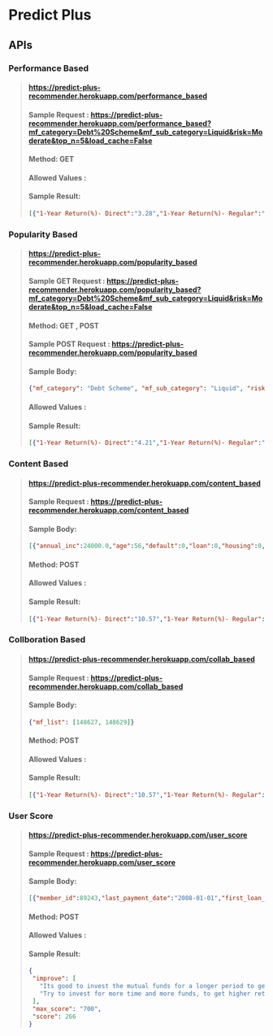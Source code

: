 # Predict Plus
## APIs

### Performance Based

> 
> #### https://predict-plus-recommender.herokuapp.com/performance_based
> 
> #### Sample Request : https://predict-plus-recommender.herokuapp.com/performance_based?mf_category=Debt%20Scheme&mf_sub_category=Liquid&risk=Moderate&top_n=5&load_cache=False
> #### Method: GET
> #### Allowed Values : 
> #### Sample Result: 
> 
> ```json
> [{"1-Year Return(%)- Direct":"3.28","1-Year Return(%)- Regular":"3.21","3-Year Return(%)- Direct":"5.10","3-Year Return(%)- Regular":"5.04","5-Year Return(%)- Direct":"5.88","5-Year Return(%)- Regular":"5.81","benchmark":"NIFTY Liquid Fund Index","latest NAV- Direct":"2,325.0887","latest NAV- Regular":"2,311.9423","risk":"Moderate","scheme_name":"Axis Liquid Fund"},{"1-Year Return(%)- Direct":"3.25","1-Year Return(%)- Regular":"3.17","3-Year Return(%)- Direct":"4.98","3-Year Return(%)- Regular":"4.89","5-Year Return(%)- Direct":"5.80","5-Year Return(%)- Regular":"5.71","benchmark":"CRISIL Liquid Fund Index","latest NAV- Direct":"2,408.2207","latest NAV- Regular":"2,388.7586","risk":"Moderate","scheme_name":"BOI AXA Liquid Fund"},{"1-Year Return(%)- Direct":"3.42","1-Year Return(%)- Regular":"3.17","3-Year Return(%)- Direct":"5.19","3-Year Return(%)- Regular":"4.96","5-Year Return(%)- Direct":"5.89","5-Year Return(%)- Regular":"5.70","benchmark":"NIFTY Liquid Fund Index","latest NAV- Direct":"2,702.5092","latest NAV- Regular":"2,668.2378","risk":"Moderate","scheme_name":"Edelweiss Liquid Fund"},{"1-Year Return(%)- Direct":"3.23","1-Year Return(%)- Regular":"3.13","3-Year Return(%)- Direct":"5.01","3-Year Return(%)- Regular":"4.91","5-Year Return(%)- Direct":"5.76","5-Year Return(%)- Regular":"5.65","benchmark":"CRISIL Liquid Fund Index","latest NAV- Direct":"4,116.2249","latest NAV- Regular":"4,085.7339","risk":"Moderate","scheme_name":"HDFC Liquid Fund"},{"1-Year Return(%)- Direct":"2.93","1-Year Return(%)- Regular":"2.88","3-Year Return(%)- Direct":"4.41","3-Year Return(%)- Regular":"4.36","5-Year Return(%)- Direct":"5.25","5-Year Return(%)- Regular":"5.20","benchmark":"CRISIL Liquid Fund Index","latest NAV- Direct":"1,615.7312","latest NAV- Regular":"1,609.3442","risk":"Moderate","scheme_name":"IIFL Liquid Fund"}]
> ```

### Popularity Based

> #### https://predict-plus-recommender.herokuapp.com/popularity_based
> 
> #### Sample GET Request : https://predict-plus-recommender.herokuapp.com/popularity_based?mf_category=Debt%20Scheme&mf_sub_category=Liquid&risk=Moderate&top_n=5&load_cache=False
> #### Method: GET , POST
> #### Sample POST Request : https://predict-plus-recommender.herokuapp.com/popularity_based
> #### Sample Body:
> ``` json
> {"mf_category": "Debt Scheme", "mf_sub_category": "Liquid", "risk": "Moderate", "top_n": 5, "load_cache": "False", "user_mf_data": [{"member_id": 1192831, "mf_id": 144587}, {"member_id": 791766, "mf_id": 142589}, {"member_id": 906393, "mf_id": 117974}, {"member_id": 1044569, "mf_id": 139949}, {"member_id": 254710, "mf_id": 133174}, {"member_id": 1040627, "mf_id": 112495}, {"member_id": 826908, "mf_id": 109831}, {"member_id": 668840, "mf_id": 118317}, {"member_id": 615728, "mf_id": 140874}, {"member_id": 549918, "mf_id": 143504}, {"member_id": 824662, "mf_id": 143159}, {"member_id": 1269741, "mf_id": 142144}, {"member_id": 888956, "mf_id": 143154}, {"member_id": 1035551, "mf_id": 148563}, {"member_id": 855725, "mf_id": 134410}, {"member_id": 919753, "mf_id": 135973}, {"member_id": 998063, "mf_id": 148656}, {"member_id": 1271576, "mf_id": 105559}, {"member_id": 1051800, "mf_id": 128612}, {"member_id": 855725, "mf_id": 129147}, {"member_id": 1247371, "mf_id": 130145}, {"member_id": 350763, "mf_id": 148516}, {"member_id": 1073920, "mf_id": 129021}, {"member_id": 999126, "mf_id": 139761}, {"member_id": 1026182, "mf_id": 128781}, {"member_id": 734013, "mf_id": 145340}, {"member_id": 928336, "mf_id": 112718}, {"member_id": 804940, "mf_id": 147377}, {"member_id": 766849, "mf_id": 118429}, {"member_id": 513879, "mf_id": 130169}, {"member_id": 776031, "mf_id": 119565}]}
> ```
> #### Allowed Values : 
> #### Sample Result: 
> 
> ```json
> [{"1-Year Return(%)- Direct":"4.21","1-Year Return(%)- Regular":"4.01","3-Year Return(%)- Direct":"4.56","3-Year Return(%)- Regular":"4.38","5-Year Return(%)- Direct":"5.22","5-Year Return(%)- Regular":"5.08","benchmark":"CRISIL Money Market Index","latest NAV- Direct":"3,750.6699","latest NAV- Regular":"3,716.5762","risk":"Moderate","scheme_name":"Tata Money Market Fund"},{"1-Year Return(%)- Direct":"3.23","1-Year Return(%)- Regular":"3.18","3-Year Return(%)- Direct":"5.02","3-Year Return(%)- Regular":"4.97","5-Year Return(%)- Direct":"5.81","5-Year Return(%)- Regular":"5.76","benchmark":"NIFTY Liquid Fund Index","latest NAV- Direct":"2,867.7412","latest NAV- Regular":"2,853.9973","risk":"Moderate","scheme_name":"L&T Liquid Fund"},{"1-Year Return(%)- Direct":"4.99","1-Year Return(%)- Regular":"3.91","3-Year Return(%)- Direct":"4.19","3-Year Return(%)- Regular":"3.16","5-Year Return(%)- Direct":"4.93","5-Year Return(%)- Regular":"3.92","benchmark":"CRISIL Short-Term Bond Index","latest NAV- Direct":"34.4743","latest NAV- Regular":"31.7902","risk":"Moderate","scheme_name":"HSBC Short Duration Fund"},{"1-Year Return(%)- Direct":"3.98","1-Year Return(%)- Regular":"2.82","3-Year Return(%)- Direct":"9.44","3-Year Return(%)- Regular":"8.28","5-Year Return(%)- Direct":"7.45","5-Year Return(%)- Regular":"6.41","benchmark":"CRISIL Composite Bond Index","latest NAV- Direct":"49.5722","latest NAV- Regular":"46.1093","risk":"Moderate","scheme_name":"Canara Robeco Income Fund"},{"1-Year Return(%)- Direct":"1.82","1-Year Return(%)- Regular":"1.04","3-Year Return(%)- Direct":"8.24","3-Year Return(%)- Regular":"7.39","5-Year Return(%)- Direct":"6.33","5-Year Return(%)- Regular":"5.51","benchmark":"CRISIL 10-Year Gilt","latest NAV- Direct":"2,428.4180","latest NAV- Regular":"2,258.8412","risk":"Moderate","scheme_name":"Invesco India Gilt Fund"}]
> ```


### Content Based

> #### https://predict-plus-recommender.herokuapp.com/content_based
> 
> #### Sample Request : https://predict-plus-recommender.herokuapp.com/content_based
> #### Sample Body:
> ``` json
> [{"annual_inc":24000.0,"age":56,"default":0,"loan":0,"housing":0,"amount":16153,"tenure_yr":13,"home_ownership":"RENT","marital":"married","education":"basic.4y","risk":"Moderately High","job":"Others","mf_pref":"Debt Scheme","mf_sub_pref":"Medium to Long Duration","loan_status":"Fully Paid"}]
> ```
> #### Method: POST
> #### Allowed Values : 
> #### Sample Result: 
> 
> ```json
> [{"1-Year Return(%)- Direct":"10.57","1-Year Return(%)- Regular":"10.10","3-Year Return(%)- Direct":"2.60","3-Year Return(%)- Regular":"1.89","5-Year Return(%)- Direct":"3.55","5-Year Return(%)- Regular":"2.81","benchmark":"CRISIL Medium to Long Term Debt Index","latest NAV- Direct":"59.3519","latest NAV- Regular":"55.2060","risk":"Low to Moderate","scheme_name":"UTI Bond Fund"},{"1-Year Return(%)- Direct":"22.47","1-Year Return(%)- Regular":"21.53","3-Year Return(%)- Direct":"-4.88","3-Year Return(%)- Regular":"-5.70","5-Year Return(%)- Direct":"-0.19","5-Year Return(%)- Regular":"-1.16","benchmark":"CRISIL Short Term Credit Risk Index","latest NAV- Direct":"14.8824","latest NAV- Regular":"13.5319","risk":"Moderately High","scheme_name":"UTI Credit Risk Fund"},{"1-Year Return(%)- Direct":"22.47","1-Year Return(%)- Regular":"21.53","3-Year Return(%)- Direct":"-4.88","3-Year Return(%)- Regular":"-5.70","5-Year Return(%)- Direct":"-0.19","5-Year Return(%)- Regular":"-1.16","benchmark":"CRISIL Short Term Credit Risk Index","latest NAV- Direct":"14.8824","latest NAV- Regular":"13.5319","risk":"Moderately High","scheme_name":"UTI Credit Risk Fund"},{"1-Year Return(%)- Direct":"22.47","1-Year Return(%)- Regular":"21.53","3-Year Return(%)- Direct":"-4.88","3-Year Return(%)- Regular":"-5.70","5-Year Return(%)- Direct":"-0.19","5-Year Return(%)- Regular":"-1.16","benchmark":"CRISIL Short Term Credit Risk Index","latest NAV- Direct":"14.8824","latest NAV- Regular":"13.5319","risk":"Moderately High","scheme_name":"UTI Credit Risk Fund"},{"1-Year Return(%)- Direct":"59.90","1-Year Return(%)- Regular":"58.28","3-Year Return(%)- Direct":"24.03","3-Year Return(%)- Regular":"22.62","5-Year Return(%)- Direct":"14.82","5-Year Return(%)- Regular":"13.49","benchmark":"S&P BSE 250 Large MidCap Total Return Index","latest NAV- Direct":"63.0200","latest NAV- Regular":"57.1100","risk":"Low to Moderate","scheme_name":"BOI AXA Large & Mid Cap Equity Fund"}]
> ```


### Collboration Based

> #### https://predict-plus-recommender.herokuapp.com/collab_based
> 
> #### Sample Request : https://predict-plus-recommender.herokuapp.com/collab_based
> #### Sample Body:
> ``` json
> {"mf_list": [148627, 148629]}
> ```
> #### Method: POST
> #### Allowed Values : 
> #### Sample Result: 
> 
> ```json
> [{"1-Year Return(%)- Direct":"10.57","1-Year Return(%)- Regular":"10.10","3-Year Return(%)- Direct":"2.60","3-Year Return(%)- Regular":"1.89","5-Year Return(%)- Direct":"3.55","5-Year Return(%)- Regular":"2.81","benchmark":"CRISIL Medium to Long Term Debt Index","latest NAV- Direct":"59.3519","latest NAV- Regular":"55.2060","risk":"Low to Moderate","scheme_name":"UTI Bond Fund"},{"1-Year Return(%)- Direct":"22.47","1-Year Return(%)- Regular":"21.53","3-Year Return(%)- Direct":"-4.88","3-Year Return(%)- Regular":"-5.70","5-Year Return(%)- Direct":"-0.19","5-Year Return(%)- Regular":"-1.16","benchmark":"CRISIL Short Term Credit Risk Index","latest NAV- Direct":"14.8824","latest NAV- Regular":"13.5319","risk":"Moderately High","scheme_name":"UTI Credit Risk Fund"},{"1-Year Return(%)- Direct":"22.47","1-Year Return(%)- Regular":"21.53","3-Year Return(%)- Direct":"-4.88","3-Year Return(%)- Regular":"-5.70","5-Year Return(%)- Direct":"-0.19","5-Year Return(%)- Regular":"-1.16","benchmark":"CRISIL Short Term Credit Risk Index","latest NAV- Direct":"14.8824","latest NAV- Regular":"13.5319","risk":"Moderately High","scheme_name":"UTI Credit Risk Fund"},{"1-Year Return(%)- Direct":"22.47","1-Year Return(%)- Regular":"21.53","3-Year Return(%)- Direct":"-4.88","3-Year Return(%)- Regular":"-5.70","5-Year Return(%)- Direct":"-0.19","5-Year Return(%)- Regular":"-1.16","benchmark":"CRISIL Short Term Credit Risk Index","latest NAV- Direct":"14.8824","latest NAV- Regular":"13.5319","risk":"Moderately High","scheme_name":"UTI Credit Risk Fund"},{"1-Year Return(%)- Direct":"59.90","1-Year Return(%)- Regular":"58.28","3-Year Return(%)- Direct":"24.03","3-Year Return(%)- Regular":"22.62","5-Year Return(%)- Direct":"14.82","5-Year Return(%)- Regular":"13.49","benchmark":"S&P BSE 250 Large MidCap Total Return Index","latest NAV- Direct":"63.0200","latest NAV- Regular":"57.1100","risk":"Low to Moderate","scheme_name":"BOI AXA Large & Mid Cap Equity Fund"}]
> ```



### User Score

> #### https://predict-plus-recommender.herokuapp.com/user_score
> 
> #### Sample Request : https://predict-plus-recommender.herokuapp.com/user_score
> #### Sample Body:
> ``` json
> [{"member_id":89243,"last_payment_date":"2008-01-01","first_loan_start_date":"1988-11-01","open_acc":17,"loan_payment_till_date":100,"total_loan":650,"account_balance":2932704.5,"mf_details":"[{\"mutual_fund_id\":121145,\"mutual_fund_amount\":6310,\"months_since_default\":22,\"mutual_fund_return\":1243070.0,\"mutual_fund_held_since\":14,\"mutual_fund_risk\":\"Moderate\",\"mutual_fund_category\":\"Others\"},{\"mutual_fund_id\":120391,\"mutual_fund_amount\":12790,\"months_since_default\":22,\"mutual_fund_return\":121505.0,\"mutual_fund_held_since\":17,\"mutual_fund_risk\":\"Moderate\",\"mutual_fund_category\":\"Debt Scheme\"},{\"mutual_fund_id\":129736,\"mutual_fund_amount\":13966,\"months_since_default\":22,\"mutual_fund_return\":11731.44,\"mutual_fund_held_since\":16,\"mutual_fund_risk\":\"Moderate\",\"mutual_fund_category\":\"Others\"},{\"mutual_fund_id\":128989,\"mutual_fund_amount\":12503,\"months_since_default\":22,\"mutual_fund_return\":1762923.0,\"mutual_fund_held_since\":10,\"mutual_fund_risk\":\"Moderate\",\"mutual_fund_category\":\"Others\"},{\"mutual_fund_id\":147866,\"mutual_fund_amount\":17539,\"months_since_default\":22,\"mutual_fund_return\":1701283.0,\"mutual_fund_held_since\":12,\"mutual_fund_risk\":\"Moderate\",\"mutual_fund_category\":\"Others\"},{\"mutual_fund_id\":148266,\"mutual_fund_amount\":19310,\"months_since_default\":22,\"mutual_fund_return\":1255150.0,\"mutual_fund_held_since\":8,\"mutual_fund_risk\":\"Moderate\",\"mutual_fund_category\":\"Hybrid Scheme\"},{\"mutual_fund_id\":129330,\"mutual_fund_amount\":4278,\"months_since_default\":22,\"mutual_fund_return\":551862.0,\"mutual_fund_held_since\":16,\"mutual_fund_risk\":\"Moderate\",\"mutual_fund_category\":\"Others\"},{\"mutual_fund_id\":146609,\"mutual_fund_amount\":11551,\"months_since_default\":22,\"mutual_fund_return\":11551.0,\"mutual_fund_held_since\":13,\"mutual_fund_risk\":\"Moderate\",\"mutual_fund_category\":\"Others\"},{\"mutual_fund_id\":126399,\"mutual_fund_amount\":6300,\"months_since_default\":22,\"mutual_fund_return\":5859.0,\"mutual_fund_held_since\":7,\"mutual_fund_risk\":\"Moderate\",\"mutual_fund_category\":\"Others\"},{\"mutual_fund_id\":128924,\"mutual_fund_amount\":15075,\"months_since_default\":22,\"mutual_fund_return\":1100475.0,\"mutual_fund_held_since\":9,\"mutual_fund_risk\":\"Moderate\",\"mutual_fund_category\":\"Others\"},{\"mutual_fund_id\":144337,\"mutual_fund_amount\":13875,\"months_since_default\":22,\"mutual_fund_return\":3898875.0,\"mutual_fund_held_since\":14,\"mutual_fund_risk\":\"Moderate\",\"mutual_fund_category\":\"Debt Scheme\"},{\"mutual_fund_id\":125328,\"mutual_fund_amount\":10910,\"months_since_default\":22,\"mutual_fund_return\":9600.8,\"mutual_fund_held_since\":12,\"mutual_fund_risk\":\"Moderate\",\"mutual_fund_category\":\"Others\"},{\"mutual_fund_id\":146595,\"mutual_fund_amount\":3192,\"months_since_default\":22,\"mutual_fund_return\":20748.0,\"mutual_fund_held_since\":11,\"mutual_fund_risk\":\"Moderate\",\"mutual_fund_category\":\"Others\"},{\"mutual_fund_id\":107525,\"mutual_fund_amount\":19538,\"months_since_default\":22,\"mutual_fund_return\":18561.1,\"mutual_fund_held_since\":5,\"mutual_fund_risk\":\"Moderate\",\"mutual_fund_category\":\"Others\"},{\"mutual_fund_id\":143433,\"mutual_fund_amount\":14459,\"months_since_default\":2,\"mutual_fund_return\":2212227.0,\"mutual_fund_held_since\":1,\"mutual_fund_risk\":\"Moderate\",\"mutual_fund_category\":\"Others\"},{\"mutual_fund_id\":118318,\"mutual_fund_amount\":16057,\"months_since_default\":22,\"mutual_fund_return\":15254.15,\"mutual_fund_held_since\":5,\"mutual_fund_risk\":\"Moderate\",\"mutual_fund_category\":\"Debt Scheme\"}]"}]
> ```
> #### Method: POST
> #### Allowed Values : 
> #### Sample Result: 
> 
> ```json
> {
>  "improve": [
>    "Its good to invest the mutual funds for a longer period to get the power of compound interest",
>    "Try to invest for more time and more funds, to get higher returns using the power of compound interest"
>  ],
>  "max_score": "700",
>  "score": 266
> }
> ```
